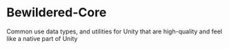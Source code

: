 # Bewildered-Core
 Common use data types, and utilities for Unity that are high-quality and feel like a native part of Unity
